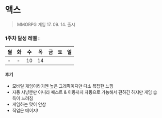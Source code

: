 # 액스

> MMORPG 게임 17. 09. 14. 출시



### 1주차 달성 레벨 :

| 월   | 화   | 수   | 목   | 금   | 토   | 일   |
| ---- | ---- | ---- | ---- | ---- | ---- | ---- |
| -    | -    | 10   | 14   |      |      |      |

#### 후기

- 모바일 게임이라기엔 높은 그래픽이지만 다소 복잡한 느낌
- 자동 사냥뿐만 아니라 퀘스트 & 이동까지 자동으로 가능해서 편하긴 하지만 게임 습득이 느려짐
- 게임하는 맛이 안삼
- 직업은 메이지!